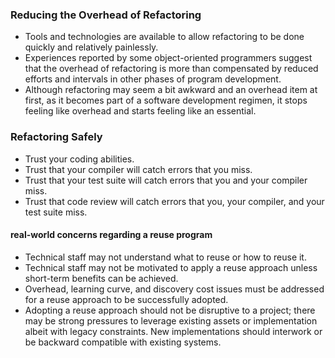 ### Reducing the Overhead of Refactoring
- Tools and technologies are available to allow refactoring to be done quickly and relatively
painlessly.
- Experiences reported by some object-oriented programmers suggest that the overhead
of refactoring is more than compensated by reduced efforts and intervals in other phases
of program development.
- Although refactoring may seem a bit awkward and an overhead item at first, as it
becomes part of a software development regimen, it stops feeling like overhead and
starts feeling like an essential.

### Refactoring Safely
- Trust your coding abilities.
- Trust that your compiler will catch errors that you miss.
- Trust that your test suite will catch errors that you and your compiler miss.
- Trust that code review will catch errors that you, your compiler, and your test suite miss.

#### real-world concerns regarding a reuse program
- Technical staff may not understand what to reuse or how to reuse it.
- Technical staff may not be motivated to apply a reuse approach unless short-term
benefits can be achieved.
- Overhead, learning curve, and discovery cost issues must be addressed for a reuse
approach to be successfully adopted.
- Adopting a reuse approach should not be disruptive to a project; there may be strong
pressures to leverage existing assets or implementation albeit with legacy constraints.
New implementations should interwork or be backward compatible with existing systems.
